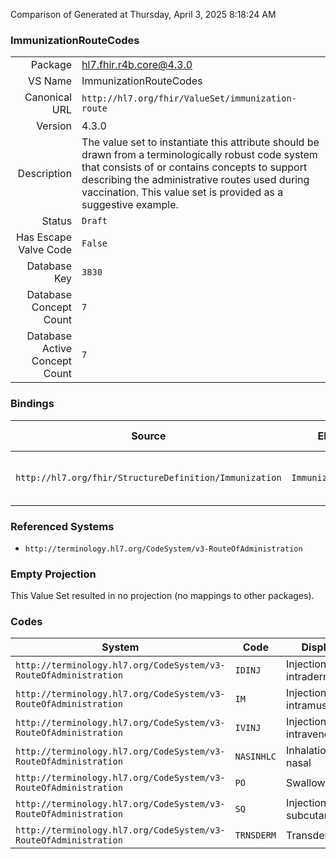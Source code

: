 Comparison of 
Generated at Thursday, April 3, 2025 8:18:24 AM

### ImmunizationRouteCodes

|      |     |
| ---: | --- |
| Package | hl7.fhir.r4b.core@4.3.0 |
| VS Name | ImmunizationRouteCodes |
| Canonical URL | `http://hl7.org/fhir/ValueSet/immunization-route` |
| Version | 4.3.0 |
| Description | The value set to instantiate this attribute should be drawn from a terminologically robust code system that consists of or contains concepts to support describing the administrative routes used during vaccination. This value set is provided as a suggestive example. |
| Status | `Draft` |
| Has Escape Valve Code | `False` |
| Database Key | `3830` |
| Database Concept Count | `7` |
| Database Active Concept Count | `7` |
### Bindings

| Source | Element | Binding | Strength | Element Short |
| ------ | ------- | ------- | -------- | ------------- |
| `http://hl7.org/fhir/StructureDefinition/Immunization` | `Immunization.route` | `http://hl7.org/fhir/ValueSet/immunization-route` | `Example` | How vaccine entered body |

### Referenced Systems

* `http://terminology.hl7.org/CodeSystem/v3-RouteOfAdministration`
### Empty Projection

This Value Set resulted in no projection (no mappings to other packages).

### Codes

| System | Code | Display |
| ------ | ---- | ------- |
| `http://terminology.hl7.org/CodeSystem/v3-RouteOfAdministration` | `IDINJ` | Injection, intradermal |
| `http://terminology.hl7.org/CodeSystem/v3-RouteOfAdministration` | `IM` | Injection, intramuscular |
| `http://terminology.hl7.org/CodeSystem/v3-RouteOfAdministration` | `IVINJ` | Injection, intravenous |
| `http://terminology.hl7.org/CodeSystem/v3-RouteOfAdministration` | `NASINHLC` | Inhalation, nasal |
| `http://terminology.hl7.org/CodeSystem/v3-RouteOfAdministration` | `PO` | Swallow, oral |
| `http://terminology.hl7.org/CodeSystem/v3-RouteOfAdministration` | `SQ` | Injection, subcutaneous |
| `http://terminology.hl7.org/CodeSystem/v3-RouteOfAdministration` | `TRNSDERM` | Transdermal |
